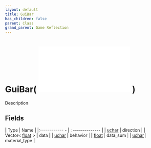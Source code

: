 ```yaml
---
layout: default
title: GuiBar
has_children: false
parent: Class
grand_parent: Game Reflection
---
```

# GuiBar( ![ GuiImage ](game-reflection/classes/gui_image.md) )
Description 

## Fields
| Type | Name |
|:------------ - | : -------------- |
| [uchar](game-reflection/enums/uchar.md) | direction |
| Vector< [float](game-reflection/components/float.md) > | data |
| [uchar](game-reflection/enums/uchar.md) | behavior |
| [float](game-reflection/components/float.md) | data_sum |
| [uchar](game-reflection/enums/uchar.md) | material_type |
